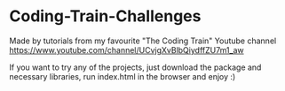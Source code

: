 # Coding-Train-Challenges 
Made by tutorials from my favourite "The Coding Train" Youtube channel
https://www.youtube.com/channel/UCvjgXvBlbQiydffZU7m1_aw


If you want to try any of the projects, just download the package and necessary libraries, run index.html in the browser and enjoy :) 

